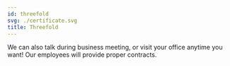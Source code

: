 ```yaml
---
id: threefold
svg: ./certificate.svg
title: Threefold
---
```


We can also talk during business meeting, or visit your office anytime you want! Our employees will provide proper contracts.
